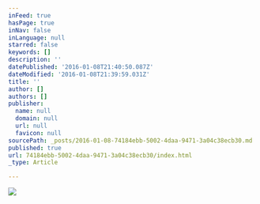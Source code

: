 ```yaml
---
inFeed: true
hasPage: true
inNav: false
inLanguage: null
starred: false
keywords: []
description: ''
datePublished: '2016-01-08T21:40:50.087Z'
dateModified: '2016-01-08T21:39:59.031Z'
title: ''
author: []
authors: []
publisher:
  name: null
  domain: null
  url: null
  favicon: null
sourcePath: _posts/2016-01-08-74184ebb-5002-4daa-9471-3a04c38ecb30.md
published: true
url: 74184ebb-5002-4daa-9471-3a04c38ecb30/index.html
_type: Article

---
```

![](https://the-grid-user-content.s3-us-west-2.amazonaws.com/8f833d51-3787-4533-89df-e37343e31abe.jpg)